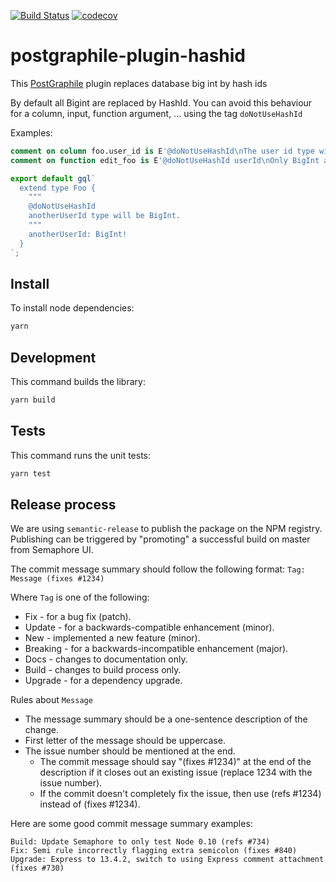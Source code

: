[![Build Status](https://semaphoreci.com/api/v1/projects/eed6b3c3-3362-4867-a009-d11d25d72baf/2337807/shields_badge.svg)](https://semaphoreci.com/stratumn/postgraphile-plugin-hashid)
[![codecov](https://codecov.io/gh/stratumn/postgraphile-plugin-hashid/branch/master/graph/badge.svg?token=ZKGnBOIpSb)](https://codecov.io/gh/stratumn/postgraphile-plugin-hashid)

# postgraphile-plugin-hashid

This [PostGraphile](https://www.graphile.org/postgraphile/) plugin replaces database big int by hash ids

By default all Bigint are replaced by HashId.
You can avoid this behaviour for a column, input, function argument, ... using the tag `doNotUseHashId`

Examples:

```sql
comment on column foo.user_id is E'@doNotUseHashId\nThe user id type will be BigInt.';
comment on function edit_foo is E'@doNotUseHashId userId\nOnly BigInt argument userId will not be transformed.';
```

```js
export default gql`
  extend type Foo {
    """
    @doNotUseHashId
    anotherUserId type will be BigInt.
    """
    anotherUserId: BigInt!
  }
`;
```

## Install

To install node dependencies:

```bash
yarn
```

## Development

This command builds the library:

```bash
yarn build
```

## Tests

This command runs the unit tests:

```bash
yarn test
```

## Release process

We are using `semantic-release` to publish the package on the NPM registry. Publishing can be triggered by "promoting" a successful build on master from Semaphore UI.

The commit message summary should follow the following format: `Tag: Message (fixes #1234)`

Where `Tag` is one of the following:

- Fix - for a bug fix (patch).
- Update - for a backwards-compatible enhancement (minor).
- New - implemented a new feature (minor).
- Breaking - for a backwards-incompatible enhancement (major).
- Docs - changes to documentation only.
- Build - changes to build process only.
- Upgrade - for a dependency upgrade.

Rules about `Message`

- The message summary should be a one-sentence description of the change.
- First letter of the message should be uppercase.
- The issue number should be mentioned at the end.
  - The commit message should say "(fixes #1234)" at the end of the description if it closes out an existing issue (replace 1234 with the issue number).
  - If the commit doesn't completely fix the issue, then use (refs #1234) instead of (fixes #1234).

Here are some good commit message summary examples:

```
Build: Update Semaphore to only test Node 0.10 (refs #734)
Fix: Semi rule incorrectly flagging extra semicolon (fixes #840)
Upgrade: Express to 13.4.2, switch to using Express comment attachment (fixes #730)
```
